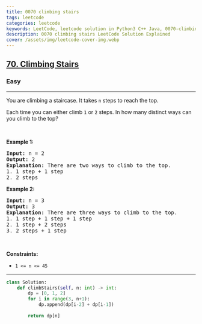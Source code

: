 ```yaml
---
title: 0070 climbing stairs
tags: leetcode
categories: leetcode
keywords: LeetCode, leetcode solution in Python3 C++ Java, 0070-climbing-stairs solution
description: 0070 climbing stairs LeetCode Solution Explained
cover: /assets/img/leetcode-cover-img.webp
---
```





<h2><a href="https://leetcode.com/problems/climbing-stairs/">70. Climbing Stairs</a></h2><h3>Easy</h3><hr><div><p>You are climbing a staircase. It takes <code>n</code> steps to reach the top.</p>

<p>Each time you can either climb <code>1</code> or <code>2</code> steps. In how many distinct ways can you climb to the top?</p>

<p>&nbsp;</p>
<p><strong class="example">Example 1:</strong></p>

<pre><strong>Input:</strong> n = 2
<strong>Output:</strong> 2
<strong>Explanation:</strong> There are two ways to climb to the top.
1. 1 step + 1 step
2. 2 steps
</pre>

<p><strong class="example">Example 2:</strong></p>

<pre><strong>Input:</strong> n = 3
<strong>Output:</strong> 3
<strong>Explanation:</strong> There are three ways to climb to the top.
1. 1 step + 1 step + 1 step
2. 1 step + 2 steps
3. 2 steps + 1 step
</pre>

<p>&nbsp;</p>
<p><strong>Constraints:</strong></p>

<ul>
	<li><code>1 &lt;= n &lt;= 45</code></li>
</ul>
</div>

---




```python
class Solution:
    def climbStairs(self, n: int) -> int:
        dp = [0, 1, 2]
        for i in range(3, n+1):
            dp.append(dp[i-2] + dp[i-1])
        
        return dp[n]
```
